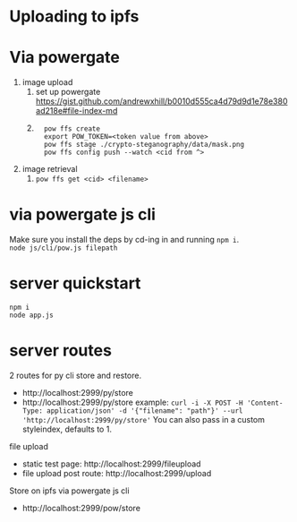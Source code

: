 # Uploading to ipfs

# Via powergate
1. image upload
   1. set up powergate https://gist.github.com/andrewxhill/b0010d555ca4d79d9d1e78e380ad218e#file-index-md  
   2. ```
        pow ffs create
        export POW_TOKEN=<token value from above>
        pow ffs stage ./crypto-steganography/data/mask.png 
        pow ffs config push --watch <cid from ^>
      ```
2. image retrieval
   1. `pow ffs get <cid> <filename>`

# via powergate js cli
Make sure you install the deps by cd-ing in and running `npm i`.   
`node js/cli/pow.js filepath`  

# server quickstart
```
npm i
node app.js
```

# server routes
2 routes for py cli store and restore.   
- http://localhost:2999/py/store
- http://localhost:2999/py/store
example: 
`curl -i -X POST -H 'Content-Type: application/json' -d '{"filename": "path"}' --url 'http://localhost:2999/py/store'`
You can also pass in a custom styleindex, defaults to 1. 

file upload
  - static test page: http://localhost:2999/fileupload
  - file upload post route: http://localhost:2999/upload

Store on ipfs via powergate js cli
  - http://localhost:2999/pow/store
